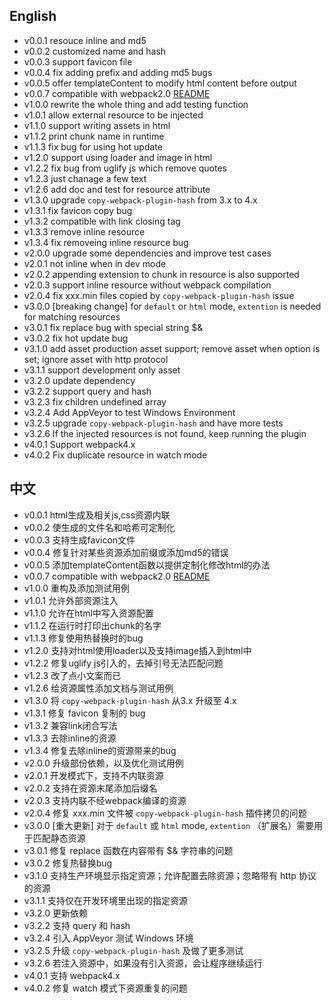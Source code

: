 ## English
- v0.0.1 resouce inline and md5
- v0.0.2 customized name and hash
- v0.0.3 support favicon file
- v0.0.4 fix adding prefix and adding md5 bugs
- v0.0.5 offer templateContent to modify html content before output
- v0.0.7 compatible with webpack2.0 [README](https://github.com/lcxfs1991/html-res-webpack-plugin/blob/v0.0.7/README.md)
- v1.0.0 rewrite the whole thing and add testing function
- v1.0.1 allow external resource to be injected
- v1.1.0 support writing assets in html
- v1.1.2 print chunk name in runtime
- v1.1.3 fix bug for using hot update
- v1.2.0 support using loader and image in html
- v1.2.2 fix bug from uglify js which remove quotes
- v1.2.3 just chanage a few text
- v1.2.6 add doc and test for resource attribute
- v1.3.0 upgrade `copy-webpack-plugin-hash` from 3.x to 4.x
- v1.3.1 fix favicon copy bug
- v1.3.2 compatible with link closing tag
- v1.3.3 remove inline resource
- v1.3.4 fix removeing inline resource bug
- v2.0.0 upgrade some dependencies and improve test cases
- v2.0.1 not inline when in dev mode
- v2.0.2 appending extension to chunk in resource is also supported
- v2.0.3 support inline resource without webpack compilation
- v2.0.4 fix xxx.min files copied by `copy-webpack-plugin-hash` issue
- v3.0.0 [breaking change] for `default` or `html` mode, `extention` is needed for matching resources
- v3.0.1 fix replace bug with special string $&
- v3.0.2 fix hot update bug
- v3.1.0 add asset production asset support; remove asset when option is set; ignore asset with http protocol
- v3.1.1 support development only asset
- v3.2.0 update dependency
- v3.2.2 support query and hash
- v3.2.3 fix children undefined array 
- v3.2.4 Add AppVeyor to test Windows Environment
- v3.2.5 upgrade `copy-webpack-plugin-hash` and have more tests
- v3.2.6 If the injected resources is not found, keep running the plugin
- v4.0.1 Support webpack4.x
- v4.0.2 Fix duplicate resource in watch mode

## 中文
- v0.0.1 html生成及相关js,css资源内联
- v0.0.2 使生成的文件名和哈希可定制化
- v0.0.3 支持生成favicon文件
- v0.0.4 修复针对某些资源添加前缀或添加md5的错误
- v0.0.5 添加templateContent函数以提供定制化修改html的办法
- v0.0.7 compatible with webpack2.0 [README](https://github.com/lcxfs1991/html-res-webpack-plugin/blob/v0.0.7/README_ZH.md)
- v1.0.0 重构及添加测试用例
- v1.0.1 允许外部资源注入
- v1.1.0 允许在html中写入资源配置
- v1.1.2 在运行时打印出chunk的名字
- v1.1.3 修复使用热替换时的bug
- v1.2.0 支持对html使用loader以及支持image插入到html中
- v1.2.2 修复uglify js引入的，去掉引号无法匹配问题
- v1.2.3 改了点小文案而已
- v1.2.6 给资源属性添加文档与测试用例
- v1.3.0 将 `copy-webpack-plugin-hash` 从3.x 升级至 4.x
- v1.3.1 修复 favicon 复制的 bug
- v1.3.2 兼容link闭合写法
- v1.3.3 去除inline的资源
- v1.3.4 修复去除inline的资源带来的bug
- v2.0.0 升级部份依赖，以及优化测试用例
- v2.0.1 开发模式下，支持不内联资源
- v2.0.2 支持在资源末尾添加后缀名
- v2.0.3 支持内联不经webpack编译的资源
- v2.0.4 修复 xxx.min 文件被 `copy-webpack-plugin-hash` 插件拷贝的问题
- v3.0.0 [重大更新] 对于 `default` 或 `html` mode, `extention` （扩展名）需要用于匹配静态资源
- v3.0.1 修复 replace 函数在内容带有 $& 字符串的问题
- v3.0.2 修复热替换bug
- v3.1.0 支持生产环境显示指定资源；允许配置去除资源；忽略带有 http 协议的资源
- v3.1.1 支持仅在开发环境里出现的指定资源
- v3.2.0 更新依赖
- v3.2.2 支持 query 和 hash
- v3.2.4 引入 AppVeyor 测试 Windows 环境
- v3.2.5 升级 `copy-webpack-plugin-hash` 及做了更多测试
- v3.2.6 若注入资源中，如果没有引入资源，会让程序继续运行
- v4.0.1 支持 webpack4.x
- v4.0.2 修复 watch 模式下资源重复的问题